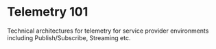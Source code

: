 # Telemetry 101

Technical architectures for telemetry for service provider environments including Publish/Subscribe, Streaming etc.
